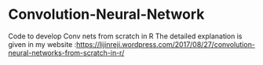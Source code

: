 # Convolution-Neural-Network
Code to develop Conv nets from scratch in R
The detailed explanation is given in my website :https://lijinreji.wordpress.com/2017/08/27/convolution-neural-networks-from-scratch-in-r/ 
